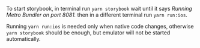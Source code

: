 To start storybook, in terminal run `yarn storybook` wait until it says *Running Metro Bundler on port 8081.* then in a different terminal run `yarn run:ios`.

Running `yarn run:ios` is needed only when native code changes, otherwise `yarn storybook` should be enough, but emulator will not be started automatically.  

